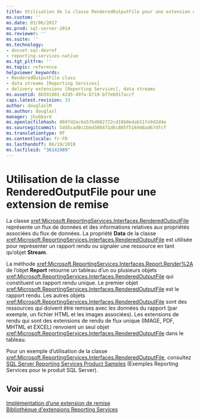 ```yaml
---
title: Utilisation de la classe RenderedOutputFile pour une extension de remise | Microsoft Docs
ms.custom: ''
ms.date: 03/06/2017
ms.prod: sql-server-2014
ms.reviewer: ''
ms.suite: ''
ms.technology:
- docset-sql-devref
- reporting-services-native
ms.tgt_pltfrm: ''
ms.topic: reference
helpviewer_keywords:
- RenderedOutputFile class
- data streams [Reporting Services]
- delivery extensions [Reporting Services], data streams
ms.assetid: 8b591801-42d5-49fa-b710-bf7e6917accf
caps.latest.revision: 33
author: douglaslM
ms.author: douglasl
manager: jhubbard
ms.openlocfilehash: 069fd2ec6a57bd082722cd19b0edab51fe9d2d4e
ms.sourcegitcommit: 5dd5cad0c1bbd308471d6c885f516948ad67dfcf
ms.translationtype: MT
ms.contentlocale: fr-FR
ms.lasthandoff: 06/19/2018
ms.locfileid: "36141989"
---
```

# <a name="using-the-renderedoutputfile-class-for-a-delivery-extension"></a>Utilisation de la classe RenderedOutputFile pour une extension de remise
  La classe <xref:Microsoft.ReportingServices.Interfaces.RenderedOutputFile> représente un flux de données et des informations relatives aux propriétés associées du flux de données. La propriété **Data** de la classe <xref:Microsoft.ReportingServices.Interfaces.RenderedOutputFile> est utilisée pour représenter un rapport rendu ou signaler une ressource en tant qu’objet **Stream**.  
  
 La méthode <xref:Microsoft.ReportingServices.Interfaces.Report.Render%2A> de l’objet **Report** retourne un tableau d’un ou plusieurs objets <xref:Microsoft.ReportingServices.Interfaces.RenderedOutputFile> qui constituent un rapport rendu unique. Le premier objet <xref:Microsoft.ReportingServices.Interfaces.RenderedOutputFile> est le rapport rendu. Les autres objets <xref:Microsoft.ReportingServices.Interfaces.RenderedOutputFile> sont des ressources qui doivent être remises avec les données du rapport (par exemple, un fichier HTML et les images associées). Les extensions de rendu qui sont des extensions de rendu de flux unique (IMAGE, PDF, MHTML et EXCEL) renvoient un seul objet <xref:Microsoft.ReportingServices.Interfaces.RenderedOutputFile> dans le tableau.  
  
 Pour un exemple d’utilisation de la classe <xref:Microsoft.ReportingServices.Interfaces.RenderedOutputFile>, consultez [SQL Server Reporting Services Product Samples](http://go.microsoft.com/fwlink/?LinkId=177889) (Exemples Reporting Services pour le produit SQL Server).  
  
## <a name="see-also"></a>Voir aussi  
 [Implémentation d’une extension de remise](implementing-a-delivery-extension.md)   
 [Bibliothèque d'extensions Reporting Services](../reporting-services-extension-library.md)  
  
  